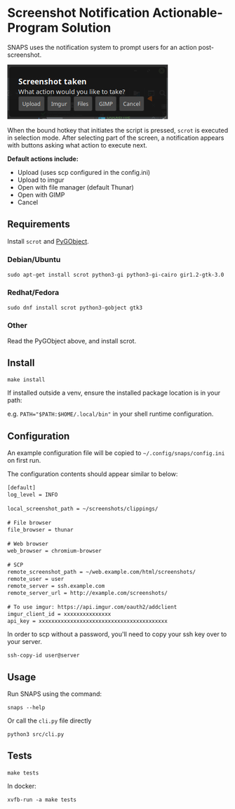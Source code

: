 # Screenshot Notification Actionable-Program Solution

SNAPS uses the notification system to prompt users for an action post-screenshot. 

![snaps](resources/images/snaps.png)

When the bound hotkey that initiates the script is pressed, `scrot` is executed in selection mode.
After selecting part of the screen, a notification appears with buttons asking what action to execute next.

**Default actions include:**

* Upload (uses scp configured in the config.ini)
* Upload to imgur
* Open with file manager (default Thunar)
* Open with GIMP
* Cancel


## Requirements

Install `scrot` and [PyGObject](https://pygobject.readthedocs.io/en/latest/getting_started.html).

### Debian/Ubuntu

```
sudo apt-get install scrot python3-gi python3-gi-cairo gir1.2-gtk-3.0
```

### Redhat/Fedora

```
sudo dnf install scrot python3-gobject gtk3
```

### Other

Read the PyGObject above, and install scrot.


## Install

```
make install
```

If installed outside a venv, ensure the installed package location is in your path:

e.g. `PATH="$PATH:$HOME/.local/bin"` in your shell runtime configuration.

## Configuration

An example configuration file will be copied to `~/.config/snaps/config.ini` on first run.

The configuration contents should appear similar to below:

```
[default]
log_level = INFO

local_screenshot_path = ~/screenshots/clippings/

# File browser
file_browser = thunar

# Web browser
web_browser = chromium-browser

# SCP
remote_screenshot_path = ~/web.example.com/html/screenshots/
remote_user = user
remote_server = ssh.example.com
remote_server_url = http://example.com/screenshots/

# To use imgur: https://api.imgur.com/oauth2/addclient
imgur_client_id = xxxxxxxxxxxxxxx
api_key = xxxxxxxxxxxxxxxxxxxxxxxxxxxxxxxxxxxxxxxxx
```

In order to scp without a password, you'll need to copy your ssh key over
 to your server.

```
ssh-copy-id user@server
```

## Usage

Run SNAPS using the command:

```
snaps --help
```

Or call the `cli.py` file directly

```
python3 src/cli.py
```

## Tests

```
make tests
```

In docker:

```
xvfb-run -a make tests
```